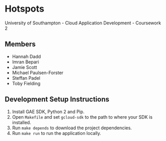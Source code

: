 # Hotspots # 

University of Southampton - Cloud Application Development - Coursework 2

## Members ##
 * Hannah Dadd
 * Imran Bepari
 * Jamie Scott
 * Michael Paulsen-Forster
 * Steffan Padel
 * Toby Fielding

## Development Setup Instructions ##
1. Install GAE SDK, Python 2 and Pip.
2. Open `Makefile` and set `gcloud-sdk` to the path to where your SDK is installed.
3. Run `make depends` to download the project dependencies.
4. Run `make run` to run the application locally.
